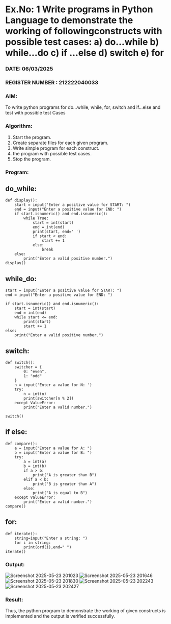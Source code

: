# Ex.No: 1 Write programs in Python Language to demonstrate the working of followingconstructs with possible test cases: a) do…while b) while…do c) if …else d) switch e) for 

### DATE: 06/03/2025                                                                          
### REGISTER NUMBER : 212222040033

### AIM:  
To write python programs for do…while, while, for, switch and if…else and test with possible test 
Cases 

### Algorithm:
1. Start the program.
2. Create separate files for each given program.
3. Write simple program for each construct.
4.  the program with possible test cases.
5. Stop the program.
### Program:
## do_while:
```
def display(): 
    start = input("Enter a positive value for START: ") 
    end = input("Enter a positive value for END: ") 
    if start.isnumeric() and end.isnumeric(): 
        while True: 
            start = int(start) 
            end = int(end) 
            print(start, end=' ') 
            if start < end: 
                start += 1 
            else: 
                break 
    else: 
        print("Enter a valid positive number.") 
display()
```
## while_do:
```
start = input("Enter a positive value for START: ") 
end = input("Enter a positive value for END: ") 

if start.isnumeric() and end.isnumeric(): 
    start = int(start) 
    end = int(end) 
    while start <= end:   
        print(start) 
        start += 1 
else: 
    print("Enter a valid positive number.")
```
## switch:
```
def switch(): 
    switcher = { 
        0: "even", 
        1: "odd" 
    } 
    n = input('Enter a value for N: ') 
    try: 
        n = int(n) 
        print(switcher[n % 2]) 
    except ValueError: 
        print("Enter a valid number.") 

switch()
```
## if else:
```
def compare(): 
    a = input("Enter a value for A: ") 
    b = input("Enter a value for B: ") 
    try: 
        a = int(a) 
        b = int(b) 
        if a > b: 
            print("A is greater than B") 
        elif a < b: 
            print("B is greater than A") 
        else: 
            print("A is equal to B") 
    except ValueError: 
        print("Enter a valid number.")
compare()
```
## for:
```
def iterate(): 
    string=input("Enter a string: ")
    for i in string: 
        print(ord(i),end=" ") 
iterate()
```
### Output:
![Screenshot 2025-05-23 201023](https://github.com/user-attachments/assets/955b6c8a-860b-4e88-bda8-9271f1dd1bdc)
![Screenshot 2025-05-23 201646](https://github.com/user-attachments/assets/bb53c015-74f0-4319-a69c-7ed71fa16daa)
![Screenshot 2025-05-23 201830](https://github.com/user-attachments/assets/f4f82807-81ef-4f2c-bd3e-20930ac54d24)
![Screenshot 2025-05-23 202243](https://github.com/user-attachments/assets/f21b5faf-e722-4a62-9caf-5de1504a715f)
![Screenshot 2025-05-23 202427](https://github.com/user-attachments/assets/689c18b8-3b7f-4c93-abd7-45ddfea11f88)

### Result:
Thus, the python program to demonstrate the working of given constructs is implemented and the output is verified successfully.


